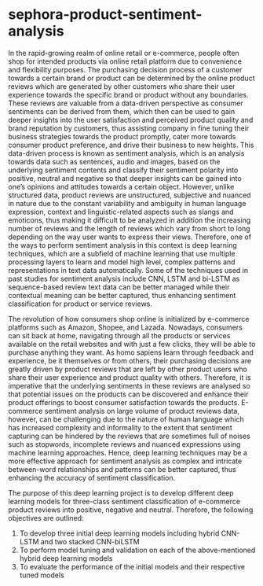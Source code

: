 # sephora-product-sentiment-analysis
In the rapid-growing realm of online retail or e-commerce, people often shop for intended products via online retail platform due to convenience and flexibility purposes. The purchasing decision process of a customer towards a certain brand or product can be determined by the online product reviews which are generated by other customers who share their user experience towards the specific brand or product without any boundaries. These reviews are valuable from a data-driven perspective as consumer sentiments can be derived from them, which then can be used to gain deeper insights into the user satisfaction and perceived product quality and brand reputation by customers, thus assisting company in fine tuning their business strategies towards the product promptly, cater more towards consumer product preference, and drive their business to new heights. This data-driven process is known as sentiment analysis, which is an analysis towards data such as sentences, audio and images, based on the underlying sentiment contents and classify their sentiment polarity into positive, neutral and negative so that deeper insights can be gained into one’s opinions and attitudes towards a certain object. However, unlike structured data, product reviews are unstructured, subjective and nuanced in nature due to the constant variability and ambiguity in human language expression, context and linguistic-related aspects such as slangs and emoticons, thus making it difficult to be analyzed in addition the increasing number of reviews and the length of reviews which vary from short to long depending on the way user wants to express their views. Therefore, one of the ways to perform sentiment analysis in this context is deep learning techniques, which are a subfield of machine learning that use multiple processing layers to learn and model high level, complex patterns and representations in text data automatically. Some of the techniques used in past studies for sentiment analysis include CNN, LSTM and bi-LSTM as sequence-based review text data can be better managed while their contextual meaning can be better captured, thus enhancing sentiment classification for product or service reviews.

The revolution of how consumers shop online is initialized by e-commerce platforms such as Amazon, Shopee, and Lazada. Nowadays, consumers can sit back at home, navigating through all the products or services available on the retail websites and with just a few clicks, they will be able to purchase anything they want. As homo sapiens learn through feedback and experience, be it themselves or from others, their purchasing decisions are greatly driven by product reviews that are left by other product users who share their user experience and product quality with others. Therefore, it is imperative that the underlying sentiments in these reviews are analysed so that potential issues on the products can be discovered and enhance their product offerings to boost consumer satisfaction towards the products. E-commerce sentiment analysis on large volume of product reviews data, however, can be challenging due to the nature of human language which has increased complexity and informality to the extent that sentiment capturing can be hindered by the reviews that are sometimes full of noises such as stopwords, incomplete reviews and nuanced expressions using machine learning approaches. Hence, deep learning techniques may be a more effective approach for sentiment analysis as complex and intricate between-word relationships and patterns can be better captured, thus enhancing the accuracy of sentiment classification. 

The purpose of this deep learning project is to develop different deep learning models for three-class sentiment classification of e-commerce product reviews into positive, negative and neutral. Therefore, the following objectives are outlined:
1.	To develop three initial deep learning models including hybrid CNN-LSTM and two stacked CNN-biLSTM
2.	To perform model tuning and validation on each of the above-mentioned hybrid deep learning models
3.	To evaluate the performance of the initial models and their respective tuned models
